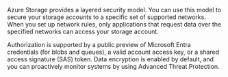 Azure Storage provides a layered security model. You can use this model to secure your storage accounts to a specific set of supported networks. When you set up network rules, only applications that request data over the specified networks can access your storage account. 

Authorization is supported by a public preview of Microsoft Entra credentials (for blobs and queues), a valid account access key, or a shared access signature (SAS) token. Data encryption is enabled by default, and you can proactively monitor systems by using Advanced Threat Protection.
